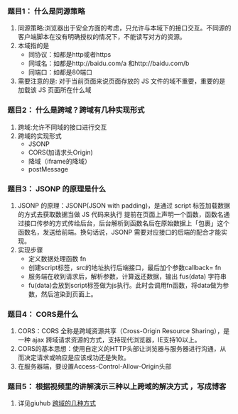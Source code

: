 ### 题目1： 什么是同源策略
1. 同源策略:浏览器出于安全方面的考虑，只允许与本域下的接口交互。不同源的客户端脚本在没有明确授权的情况下，不能读写对方的资源。
2. 本域指的是
    - 同协议：如都是http或者https
    - 同域名：如都是http://baidu.com/a 和http://baidu.com/b
    - 同端口：如都是80端口
3. 需要注意的是: 对于当前页面来说页面存放的 JS 文件的域不重要，重要的是加载该 JS 页面所在什么域



### 题目2： 什么是跨域？跨域有几种实现形式
1. 跨域:允许不同域的接口进行交互
2. 跨域的实现形式
    - JSONP
    - CORS(加请求头Origin)
    - 降域（iframe的降域）
    - postMessage

### 题目3： JSONP 的原理是什么
1. JSONP 的原理：JSONP(JSON with padding)，是通过 script 标签加载数据的方式去获取数据当做 JS 代码来执行 提前在页面上声明一个函数，函数名通过接口传参的方式传给后台，后台解析到函数名后在原始数据上「包裹」这个函数名，发送给前端。换句话说，JSONP 需要对应接口的后端的配合才能实现。    
2. 实现步骤
    - 定义数据处理函数 fn
    - 创建script标签，src的地址执行后端接口，最后加个参数callback= fn
    - 服务端在收到请求后，解析参数，计算返还数据，输出 fus(data) 字符串
    - fu(data)会放到script标签做为js执行。此时会调用fn函数，将data做为参数，然后渲染到页面上。

### 题目4： CORS是什么
1. CORS：CORS 全称是跨域资源共享（Cross-Origin Resource Sharing），是一种 ajax 跨域请求资源的方式，支持现代浏览器，IE支持10以上。
2. CORS的基本思想：使用自定义的HTTP头部让浏览器与服务器进行沟通，从而决定请求或响应是应该成功还是失败。
3. 在服务器端，要设置Access-Control-Allow-Origin头部

### 题目5： 根据视频里的讲解演示三种以上跨域的解决方式 ，写成博客
1. 详见giuhub [跨域的几种方式](https://github.com/rabbit-tian/Higher-order-JS/tree/master/jrg%E9%AB%98%E9%98%B6%E5%AD%A6%E4%B9%A0/%E8%B7%A8%E5%9F%9F%E7%9A%84%E5%87%A0%E7%A7%8D%E6%96%B9%E6%B3%95)

